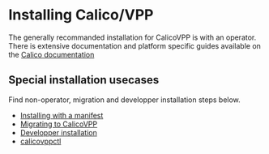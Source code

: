 # Installing Calico/VPP

The generally recommanded installation for CalicoVPP is
with an operator. There is extensive documentation and
platform specific guides available on the [Calico documentation](https://docs.tigera.io/calico/latest/getting-started/kubernetes/vpp/getting-started)

## Special installation usecases

Find non-operator, migration and developper installation
steps below.

- [Installing with a manifest](manifest_based_install.md)
- [Migrating to CalicoVPP](migrate_to_calicovpp.md)
- [Developper installation](../dev/developper_guide.md)
- [calicovppctl](calicovppctl.md)
